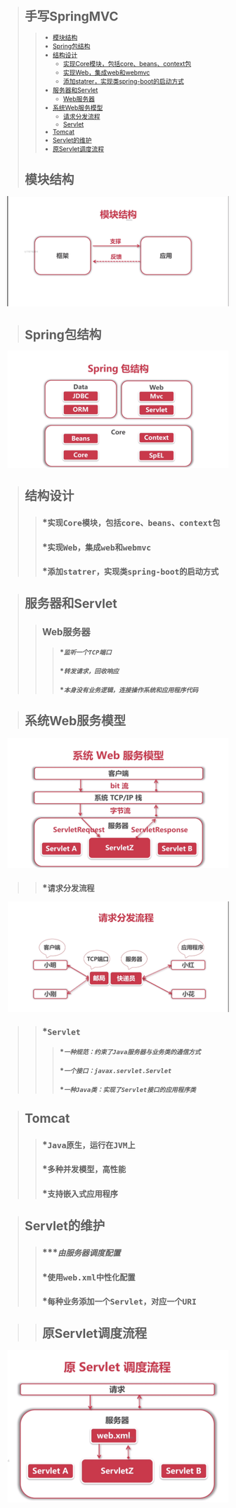 ># 手写SpringMVC
>> * [模块结构](#模块结构)
>> * [Spring包结构](#Spring包结构)
>> * [结构设计](#结构设计)
>>      * [实现Core模块，包括core、beans、context包](#实现Core模块，包括core、beans、context包)
>>      * [实现Web，集成web和webmvc](#实现Web，集成web和webmvc)
>>      * [添加statrer，实现类spring-boot的启动方式](#添加statrer，实现类spring-boot的启动方式)
>> * [服务器和Servlet](#服务器和Servlet)
>>      * [Web服务器](#Web服务器)
>> * [系统Web服务模型](#系统Web服务模型)
>>      * [请求分发流程](#请求分发流程)
>>      * [Servlet](#Servlet)
>> * [Tomcat](#Tomcat)
>> * [Servlet的维护](#Servlet的维护)
>> * [原Servlet调度流程](#原Servlet调度流程)
># 模块结构
   ![image text](images/模块结构.png)
># Spring包结构
   ![image text](images/Spring包结构.png)
   

># 结构设计
>>## ***`实现Core模块，包括core、beans、context包`**
>>## ***`实现Web，集成web和webmvc`**
>>## ***`添加statrer，实现类spring-boot的启动方式`**   

># 服务器和Servlet
>>## Web服务器
>>>### ****`监听一个TCP端口`***
>>>### ****`转发请求，回收响应`***
>>>### ****`本身没有业务逻辑，连接操作系统和应用程序代码`***

># 系统Web服务模型
   ![image text](images/系统Web服务模型.png)
>>## ***`请求分发流程`**
   ![image text](images/请求分发流程.png)
>>## ***`Servlet`**
>>>### ****`一种规范：约束了Java服务器与业务类的通信方式`***
>>>### ****`一个接口：javax.servlet.Servlet`***
>>>### ****`一种Java类：实现了Servlet接口的应用程序类`***

># Tomcat
>>## ***`Java原生，运行在JVM上`**
>>## ***`多种并发模型，高性能`**
>>## ***`支持嵌入式应用程序`**

># Servlet的维护
>>## ****`由服务器调度配置`*
>>## ***`使用web.xml中性化配置`**
>>## ***`每种业务添加一个Servlet，对应一个URI`**

>># 原Servlet调度流程
   ![image text](images/原Servlet调度流程.png)
